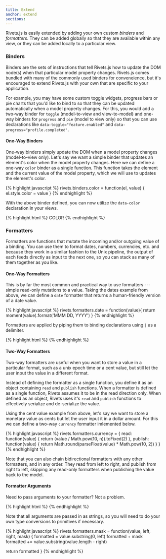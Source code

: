 ```yaml
---
title: Extend
anchor: extend
sections:
---
```


Rivets.js is easily extended by adding your own custom *binders* and *formatters*. They can be added globally so that they are available within any view, or they can be added locally to a particular view.

### Binders

Binders are the sets of instructions that tell Rivets.js how to update the DOM node(s) when that particular model property changes. Rivets.js comes bundled with many of the commonly used binders for conveneience, but it's encouraged to extend Rivets.js with your own that are specific to your application.

For example, you may have some custom toggle widgets, progress bars or pie charts that you'd like to bind to so that they can be updated automatically when a model property changes. For this, you would add a two-way binder for `toggle` (model-to-view and view-to-model) and one-way binders for `progress` and `pie` (model to view only) so that you can use declarations like `data-toggle="feature.enabled"` and `data-progress="profile.completed"`.

#### One-Way Binders

One-way binders simply update the DOM when a model property changes (model-to-view only). Let's say we want a simple binder that updates an element's color when the model property changes. Here we can define a one-way `color` binder as a single function. This function takes the element and the current value of the model property, which we will use to updates the element's color.

{% highlight javascript %}
rivets.binders.color = function(el, value) {
  el.style.color = value
}
{% endhighlight %}

With the above binder defined, you can now utilize the `data-color` declaration in your views.

{% highlight html %}
<span data-color="model.color">COLOR</span>
{% endhighlight %}

### Formatters

Formatters are functions that mutate the incoming and/or outgoing value of a binding. You can use them to format dates, numbers, currencies, etc. and because they work in a similar fashion to the Unix pipeline, the output of each feeds directly as input to the next one, so you can stack as many of them together as you like.

#### One-Way Formatters

This is by far the most common and practical way to use formatters --- simple read-only mutations to a value. Taking the dates example from above, we can define a `date` formatter that returns a human-friendly version of a date value.

{% highlight javascript %}
rivets.formatters.date = function(value){
  return moment(value).format('MMM DD, YYYY')
}
{% endhighlight %}

Formatters are applied by piping them to binding declarations using `|` as a delimiter.

{% highlight html %}
<span data-text="event.startDate | date"></span>
{% endhighlight %}

#### Two-Way Formatters


Two-way formatters are useful when you want to store a value in a particular format, such as a unix epoch time or a cent value, but still let the user input the value in a different format.

Instead of defining the formatter as a single function, you define it as an object containing `read` and `publish` functions. When a formatter is defined as a single function, Rivets assumes it to be in the read direction only. When defined as an object, Rivets uses it's `read` and `publish` functions to effectively serialize and de-serialize the value.

Using the cent value example from above, let's say we want to store a monetary value as cents but let the user input it in a dollar amount. For this we can define a two-way `currency` formatter imlemented below.

{% highlight javascript %}
rivets.formatters.currency = {
  read: function(value) {
    return (value / Math.pow(10, n)).toFixed(2)
  },
  publish: function(value) {
    return Math.round(parseFloat(value) * Math.pow(10, 2))
  }
}
{% endhighlight %}

Note that you can also chain bidirectional formatters with any other formatters, and in any order. They read from left to right, and publish from right to left, skipping any read-only formatters when publishing the value back to the model.

#### Formatter Arguments

Need to pass arguments to your formatter? Not a problem.

{% highlight html %}
<span data-text="billing.cardNumber | mask 4 4 ********"></span>
{% endhighlight %}

Note that all arguments are passed in as strings, so you will need to do your own type conversions to primitives if necessary.

{% highlight javascript %}
rivets.formatters.mask = function(value, left, right, mask) {
  formatted = value.substring(0, left)
  formatted + mask
  formatted += value.substring(value.length - right)

  return formatted
}
{% endhighlight %}

